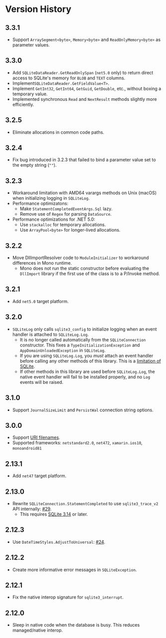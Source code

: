 # Version History

## 3.3.1

* Support `ArraySegment<byte>`, `Memory<byte>` and `ReadOnlyMemory<byte>` as parameter values.

## 3.3.0

* Add `SQLiteDataReader.GetReadOnlySpan` (`net5.0` only) to return direct access to SQLite's memory for `BLOB` and `TEXT` columns.
* Implement`SQLiteDataReader.GetFieldValue<T>`.
* Implement `GetInt32`, `GetInt64`, `GetGuid`, `GetDouble`, etc., without boxing a temporary value.
* Implemented synchronous `Read` and `NextResult` methods slightly more efficiently.

## 3.2.5

* Eliminate allocations in common code paths.

## 3.2.4

* Fix bug introduced in 3.2.3 that failed to bind a parameter value set to the empty string (`""`).

## 3.2.3

* Workaround limitation with AMD64 varargs methods on Unix (macOS) when initializing logging in `SQLiteLog`.
* Performance optimizatons:
  * Make `StatementCompletedEventArgs.Sql` lazy.
  * Remove use of `Regex` for parsing `DataSource`. 
* Performance optimizations for .NET 5.0:
  * Use `stackalloc` for temporary allocations.
  * Use `ArrayPool<byte>` for longer-lived allocations.

## 3.2.2

* Move DllImportResolver code to `ModuleInitializer` to workaround differences in Mono runtime.
  * Mono does not run the static constructor before evaluating the `DllImport` library if the first use of the class is to a P/Invoke method.

## 3.2.1

* Add `net5.0` target platform.

## 3.2.0

* `SQLiteLog` only calls `sqlite3_config` to initialize logging when an event handler is attached to `SQLiteLog.Log`.
  * It is no longer called automatically from the `SQLiteConnection` constructor. This fixes a `TypeInitializationException` and `AppDomainUnloadedException` in `SQLiteLog`.
  * If you are using `SQLiteLog.Log`, you _must_ attach an event handler before calling any other methods of this library. This is a [limitation of SQLite](https://www.sqlite.org/c3ref/config.html).
  * If other methods in this library are used before `SQLiteLog.Log`, the native event handler will fail to be installed properly, and no `Log` events will be raised. 

## 3.1.0

* Support `JournalSizeLimit` and `PersistWal` connection string options.

## 3.0.0

* Support [URI filenames](https://www.sqlite.org/uri.html).
* Supported frameworks: `netstandard2.0`, `net472`, `xamarin.ios10`, `monoandroid81`

## 2.13.1

* Add `net47` target platform.

## 2.13.0

* Rewrite `SQLiteConnection.StatementCompleted` to use `sqlite3_trace_v2` API internally: [#29](https://github.com/Faithlife/System.Data.SQLite/pull/29).
  * This requires [SQLite 3.14](https://sqlite.org/releaselog/3_14.html) or later.

## 2.12.3

* Use `DateTimeStyles.AdjustToUniversal`: [#24](https://github.com/Faithlife/System.Data.SQLite/pull/24).

## 2.12.2

* Create more informative error messages in `SQLiteException`.

## 2.12.1

* Fix the native interop signature for `sqlite3_interrupt`.

## 2.12.0

* Sleep in native code when the database is busy. This reduces managed/native interop.
